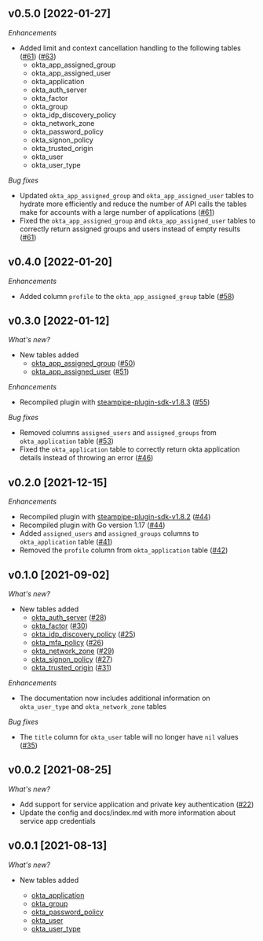 ## v0.5.0 [2022-01-27]

_Enhancements_

- Added limit and context cancellation handling to the following tables ([#61](https://github.com/turbot/steampipe-plugin-okta/pull/61)) ([#63](https://github.com/turbot/steampipe-plugin-okta/pull/63))
  - okta_app_assigned_group
  - okta_app_assigned_user
  - okta_application
  - okta_auth_server
  - okta_factor
  - okta_group
  - okta_idp_discovery_policy
  - okta_network_zone
  - okta_password_policy
  - okta_signon_policy
  - okta_trusted_origin
  - okta_user
  - okta_user_type

_Bug fixes_

- Updated `okta_app_assigned_group` and `okta_app_assigned_user` tables to hydrate more efficiently and reduce the number of API calls the tables make for accounts with a large number of applications ([#61](https://github.com/turbot/steampipe-plugin-okta/pull/61))
- Fixed the `okta_app_assigned_group` and `okta_app_assigned_user` tables to correctly return assigned groups and users instead of empty results ([#61](https://github.com/turbot/steampipe-plugin-okta/pull/61))

## v0.4.0 [2022-01-20]

_Enhancements_

- Added column `profile` to the `okta_app_assigned_group` table ([#58](https://github.com/turbot/steampipe-plugin-okta/pull/58))

## v0.3.0 [2022-01-12]

_What's new?_

- New tables added
  - [okta_app_assigned_group](https://hub.steampipe.io/plugins/turbot/okta/tables/okta_app_assigned_group) ([#50](https://github.com/turbot/steampipe-plugin-okta/pull/50))
  - [okta_app_assigned_user](https://hub.steampipe.io/plugins/turbot/okta/tables/okta_app_assigned_user) ([#51](https://github.com/turbot/steampipe-plugin-okta/pull/51))

_Enhancements_

-  Recompiled plugin with [steampipe-plugin-sdk-v1.8.3](https://github.com/turbot/steampipe-plugin-sdk/blob/main/CHANGELOG.md#v183--2021-12-23) ([#55](https://github.com/turbot/steampipe-plugin-okta/pull/55))

_Bug fixes_

- Removed columns `assigned_users` and `assigned_groups` from `okta_application` table ([#53](https://github.com/turbot/steampipe-plugin-okta/pull/53))
- Fixed the `okta_application` table to correctly return okta application details instead of throwing an error ([#46](https://github.com/turbot/steampipe-plugin-okta/pull/46))

## v0.2.0 [2021-12-15]

_Enhancements_

- Recompiled plugin with [steampipe-plugin-sdk-v1.8.2](https://github.com/turbot/steampipe-plugin-sdk/blob/main/CHANGELOG.md#v182--2021-11-22) ([#44](https://github.com/turbot/steampipe-plugin-okta/pull/44))
- Recompiled plugin with Go version 1.17 ([#44](https://github.com/turbot/steampipe-plugin-okta/pull/44))
- Added `assigned_users` and `assigned_groups` columns to `okta_application` table ([#41](https://github.com/turbot/steampipe-plugin-okta/pull/41))
- Removed the `profile` column from `okta_application` table ([#42](https://github.com/turbot/steampipe-plugin-okta/pull/42))

## v0.1.0 [2021-09-02]

_What's new?_

- New tables added
  - [okta_auth_server](https://hub.steampipe.io/plugins/turbot/okta/tables/okta_auth_server) ([#28](https://github.com/turbot/steampipe-plugin-okta/pull/28))
  - [okta_factor](https://hub.steampipe.io/plugins/turbot/okta/tables/okta_factor) ([#30](https://github.com/turbot/steampipe-plugin-okta/pull/30))
  - [okta_idp_discovery_policy](https://hub.steampipe.io/plugins/turbot/okta/tables/okta_idp_discovery_policy) ([#25](https://github.com/turbot/steampipe-plugin-okta/pull/25))
  - [okta_mfa_policy](https://hub.steampipe.io/plugins/turbot/okta/tables/okta_mfa_policy) ([#26](https://github.com/turbot/steampipe-plugin-okta/pull/26))
  - [okta_network_zone](https://hub.steampipe.io/plugins/turbot/okta/tables/okta_network_zone) ([#29](https://github.com/turbot/steampipe-plugin-okta/pull/29))
  - [okta_signon_policy](https://hub.steampipe.io/plugins/turbot/okta/tables/okta_signon_policy) ([#27](https://github.com/turbot/steampipe-plugin-okta/pull/27))
  - [okta_trusted_origin](https://hub.steampipe.io/plugins/turbot/okta/tables/okta_trusted_origin) ([#31](https://github.com/turbot/steampipe-plugin-okta/pull/31))

_Enhancements_

- The documentation now includes additional information on `okta_user_type` and `okta_network_zone` tables

_Bug fixes_

- The `title` column for `okta_user` table will no longer have `nil` values ([#35](https://github.com/turbot/steampipe-plugin-okta/pull/35))
  
## v0.0.2 [2021-08-25]

_What's new?_

- Add support for service application and private key authentication ([#22](https://github.com/turbot/steampipe-plugin-okta/pull/22))
- Update the config and docs/index.md with more information about service app credentials

## v0.0.1 [2021-08-13]

_What's new?_

- New tables added

  - [okta_application](https://hub.steampipe.io/plugins/turbot/okta/tables/okta_application)
  - [okta_group](https://hub.steampipe.io/plugins/turbot/okta/tables/okta_group)
  - [okta_password_policy](https://hub.steampipe.io/plugins/turbot/okta/tables/okta_password_policy)
  - [okta_user](https://hub.steampipe.io/plugins/turbot/okta/tables/okta_user)
  - [okta_user_type](https://hub.steampipe.io/plugins/turbot/okta/tables/okta_user_type)
